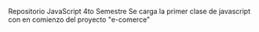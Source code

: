 Repositorio JavaScript 4to Semestre
Se carga la primer clase de javascript con en comienzo del proyecto "e-comerce" 
